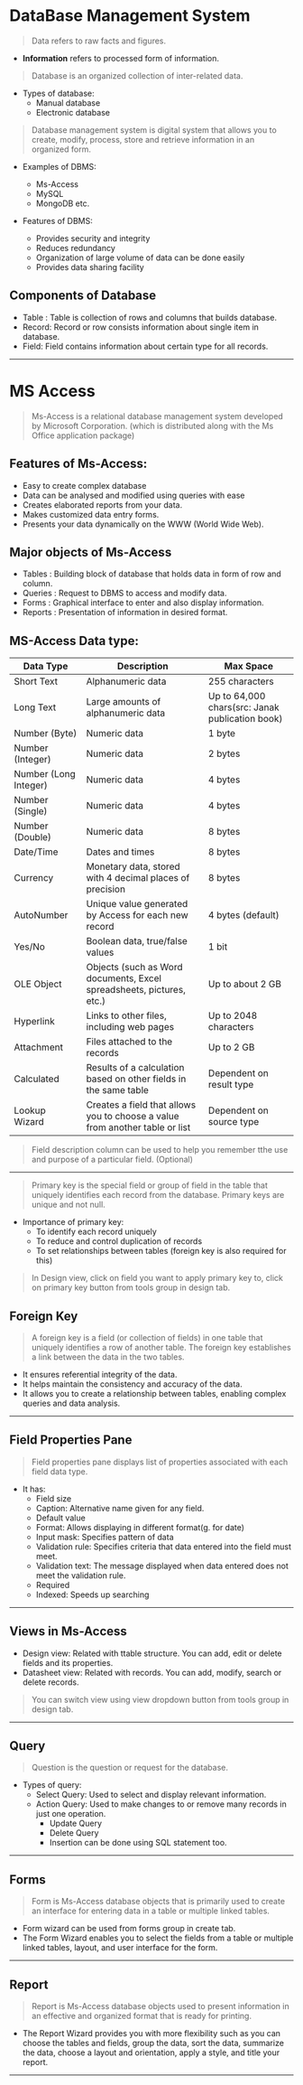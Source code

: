 # DataBase Management System

> Data refers to raw facts and figures.

- **Information** refers to processed form of information.

> Database is an organized collection of inter-related data.

- Types of database:
    - Manual database
    - Electronic database

> Database management system is digital system that allows you to create, modify, process, store and retrieve information in an organized form.

- Examples of DBMS:
    - Ms-Access
    - MySQL
    - MongoDB etc.

- Features of DBMS:
    - Provides security and integrity
    - Reduces redundancy
    - Organization of large volume of data can be done easily
    - Provides data sharing facility

## Components of Database

- Table : Table is collection of rows and columns that builds database.
- Record: Record or row consists information about single item in database.
- Field: Field contains information about certain type for all records.

---

# MS Access

> Ms-Access is a relational database management system developed by Microsoft Corporation. (which is distributed along with the Ms Office application package)

## Features of Ms-Access:

- Easy to create complex database
- Data can be analysed and modified using queries with ease
- Creates elaborated reports from your data.
- Makes customized data entry forms.
- Presents your data dynamically on the WWW (World Wide Web).

## Major objects of Ms-Access

- Tables : Building block of database that holds data in form of row and column.
- Queries : Request to DBMS to access and modify data.
- Forms : Graphical interface to enter and also display information.
- Reports : Presentation of information in desired format.

## MS-Access Data type:

| Data Type      | Description                                                                 | Max Space          |
|----------------|-----------------------------------------------------------------------------|--------------------|
| Short Text     | Alphanumeric data                                                          | 255 characters     |
| Long Text      | Large amounts of alphanumeric data                                         | Up to 64,000 chars(src: Janak publication book)  |
| Number (Byte)  | Numeric data                                                               | 1 byte             |
| Number (Integer) | Numeric data                                                             | 2 bytes            |
| Number (Long Integer) | Numeric data                                                       | 4 bytes            |
| Number (Single) | Numeric data                                                             | 4 bytes            |
| Number (Double) | Numeric data                                                             | 8 bytes            |
| Date/Time      | Dates and times                                                            | 8 bytes            |
| Currency       | Monetary data, stored with 4 decimal places of precision                   | 8 bytes            |
| AutoNumber     | Unique value generated by Access for each new record                       | 4 bytes (default)  |
| Yes/No         | Boolean data, true/false values                                            | 1 bit              |
| OLE Object     | Objects (such as Word documents, Excel spreadsheets, pictures, etc.)       | Up to about 2 GB         |
| Hyperlink      | Links to other files, including web pages                                  | Up to 2048 characters |
| Attachment     | Files attached to the records                                              | Up to 2 GB         |
| Calculated     | Results of a calculation based on other fields in the same table           | Dependent on result type |
| Lookup Wizard  | Creates a field that allows you to choose a value from another table or list | Dependent on source type |

> Field description column can be used to help you remember tthe use and purpose of a particular field. (Optional)

---

> Primary key is the special field or group of field in the table that uniquely identifies each record from the database. Primary keys are unique and not null.

- Importance of primary key:
    - To identify each record uniquely
    - To reduce and control duplication of records
    - To set relationships between tables (foreign key is also required for this)

> In Design view, click on field you want to apply primary key to, click on primary key button from tools group in design tab.

## Foreign Key

> A foreign key is a field (or collection of fields) in one table that uniquely identifies a row of another table. The foreign key establishes a link between the data in the two tables.

- It ensures referential integrity of the data.
- It helps maintain the consistency and accuracy of the data.
- It allows you to create a relationship between tables, enabling complex queries and data analysis.

---

## Field Properties Pane

> Field properties pane displays list of properties associated with each field data type.

- It has:
    - Field size
    - Caption: Alternative name given for any field.
    - Default value
    - Format: Allows displaying in different format(g. for date)
    - Input mask: Specifies pattern of data
    - Validation rule: Specifies criteria that data entered into the field must meet.
    - Validation text: The message displayed when data entered does not meet the validation rule.
    - Required
    - Indexed: Speeds up searching

---

## Views in Ms-Access

- Design view: Related with ttable structure. You can add, edit or delete fields and its properties.
- Datasheet view: Related with records. You can add, modify, search or delete records.

> You can switch view using view dropdown button from tools group in design tab.

---

## Query

> Question is the question or request for the database.

- Types of query:
    - Select Query: Used to select and display relevant information.
    - Action Query: Used to make changes to or remove many records in just one operation.
        - Update Query
        - Delete Query
        - Insertion can be done using SQL statement too.

---

## Forms

> Form is Ms-Access database objects that is primarily used to create an interface for entering data in a table or multiple linked tables.

- Form wizard can be used from forms group in create tab.
- The Form Wizard enables you to select the fields from a table or multiple linked tables, layout, and user interface for the form.

---

## Report

> Report is Ms-Access database objects used to present information in an effective and organized format that is ready for printing.

- The Report Wizard provides you with more flexibility such as you can choose the tables and fields, group the data, sort the data, summarize the data, choose a layout and orientation, apply a style, and title your report.

---